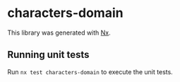 # characters-domain

This library was generated with [Nx](https://nx.dev).

## Running unit tests

Run `nx test characters-domain` to execute the unit tests.
